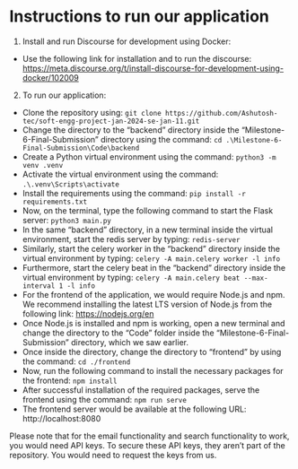 # Instructions to run our application

1. Install and run Discourse for development using Docker:
* Use the following link for installation and to run the discourse:
    https://meta.discourse.org/t/install-discourse-for-development-using-docker/102009

2. To run our application:
*  Clone the repository using: 
    `git clone https://github.com/Ashutosh-tec/soft-engg-project-jan-2024-se-jan-11.git`
* Change the directory to the “backend” directory inside the “Milestone-6-Final-Submission” directory using the command:
    `cd .\Milestone-6-Final-Submission\Code\backend`
* Create a Python virtual environment using the command:
    `python3 -m venv .venv`
* Activate the virtual environment using the command:
    `.\.venv\Scripts\activate`
* Install the requirements using the command:
    `pip install -r requirements.txt`
* Now, on the terminal, type the following command to start the Flask server:
    `python3 main.py`
* In the same “backend” directory, in a new terminal inside the virtual environment, start the redis server by typing:
    `redis-server`
* Similarly, start the celery worker in the “backend” directory inside the virtual environment by typing:
    `celery -A main.celery worker -l info`
* Furthermore, start the celery beat in the “backend” directory inside the virtual environment by typing:
    `celery -A main.celery beat --max-interval 1 -l info`
* For the frontend of the application, we would require Node.js and npm. We recommend installing the latest LTS version of Node.js from the following link:
    https://nodejs.org/en
* Once Node.js is installed and npm is working, open a new terminal and change the directory to the “Code” folder inside the “Milestone-6-Final-Submission” directory, which we saw earlier.
* Once inside the directory, change the directory to “frontend” by using the command: 
    `cd ./frontend`
* Now, run the following command to install the necessary packages for the frontend: 
    `npm install`
* After successful installation of the required packages, serve the frontend using the command:
    `npm run serve`
* The frontend server would be available at the following URL: 
    http://localhost:8080


Please note that for the email functionality and search functionality to work, you would need API keys. To secure these API keys, they aren’t part of the repository. You would need to request the keys from us.
